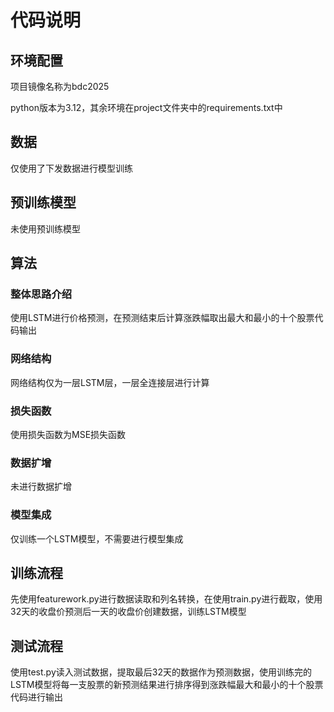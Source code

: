# 代码说明 

## 环境配置 

项目镜像名称为bdc2025

python版本为3.12，其余环境在project文件夹中的requirements.txt中 

## 数据 

仅使用了下发数据进行模型训练

## 预训练模型 

未使用预训练模型

## 算法 

### 整体思路介绍

使用LSTM进行价格预测，在预测结束后计算涨跌幅取出最大和最小的十个股票代码输出

### 网络结构 

网络结构仅为一层LSTM层，一层全连接层进行计算

### 损失函数 

使用损失函数为MSE损失函数

### 数据扩增 

未进行数据扩增

### 模型集成 

仅训练一个LSTM模型，不需要进行模型集成

## 训练流程 

先使用featurework.py进行数据读取和列名转换，在使用train.py进行截取，使用32天的收盘价预测后一天的收盘价创建数据，训练LSTM模型

## 测试流程 

使用test.py读入测试数据，提取最后32天的数据作为预测数据，使用训练完的LSTM模型将每一支股票的新预测结果进行排序得到涨跌幅最大和最小的十个股票代码进行输出
